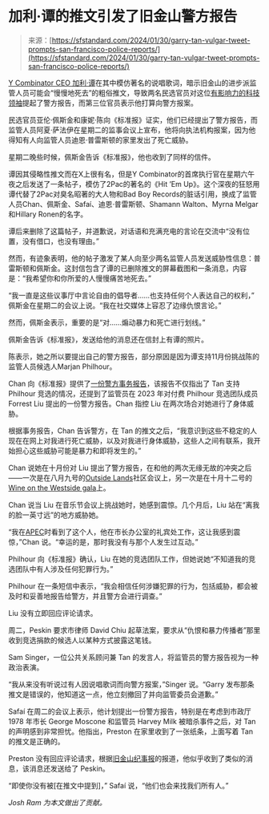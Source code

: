 <!--yml

类别：未分类

日期：2024-05-27 15:24:08

-->

# 加利·谭的推文引发了旧金山警方报告

> 来源：[https://sfstandard.com/2024/01/30/garry-tan-vulgar-tweet-prompts-san-francisco-police-reports/](https://sfstandard.com/2024/01/30/garry-tan-vulgar-tweet-prompts-san-francisco-police-reports/)

[Y Combinator CEO 加利·谭](https://sfstandard.com/2023/09/27/garry-tan-y-combinator-declares-war-san-francisco-politics-progressives-elon-musk/)在其中模仿著名的说唱歌词，暗示旧金山的进步派监管人员可能会“慢慢地死去”的粗俗推文，导致两名民选官员对这位[有影响力的科技领袖](https://sfstandard.com/2023/11/13/san-francisco-politics-y-combinator-ceo-garry-tan/)提起了警方报告，而第三位官员表示他打算向警方报案。

民选官员亚伦·佩斯金和康妮·陈向《标准报》证实，他们已经提出了警方报告，而监管人员阿夏·萨法伊在星期二的监事会议上宣布，他将向执法机构报案，因为他得知有人向监管人员迪恩·普雷斯顿的家里发出了死亡威胁。

星期二晚些时候，佩斯金告诉《标准报》，他也收到了同样的信件。

谭因其侵略性推文而在X上很有名，但是Y Combinator的首席执行官在星期六午夜之后发送了一条帖子，模仿了2Pac的著名的《Hit ’Em Up》。这个深夜的狂怒用谭代替了2Pac对臭名昭著的大人物和Bad Boy Records的脏话引用，换成了监管人员Chan、佩斯金、Safaí、迪恩·普雷斯顿、Shamann Walton、Myrna Melgar和Hillary Ronen的名字。

谭后来删除了这篇帖子，并道歉说，对话语和充满充电的言论在交流中“没有位置，没有借口，也没有理由。”

然而，有迹象表明，他的帖子激发了某人向至少两名监管人员发送威胁性信息：普雷斯顿和佩斯金。这封信包含了谭的已删除推文的屏幕截图和一条消息，内容是：“我希望你和你所爱的人慢慢痛苦地死去。”

“我一直是这些议事厅中言论自由的倡导者……也支持任何个人表达自己的权利，” 佩斯金在星期二的会议上说。“我在社交媒体上容忍了边缘仇恨言论。”

然而，佩斯金表示，重要的是“对……煽动暴力和死亡进行划线。”

佩斯金告诉《标准报》，发送给他的消息还在信封上有谭的照片。

陈表示，她之所以要提出自己的警方报告，部分原因是因为谭支持11月份挑战陈的监管人员候选人Marjan Philhour。

Chan 向《标准报》提供了[一份警方事务报告](https://www.documentcloud.org/documents/24397939-connie-chan-police-incident-report)，该报告不仅指出了 Tan 支持 Philhour 竞选的情况，还提到了监管员在 2023 年对付费 Philhour 竞选团队成员 Forrest Liu 提出的一份警方报告。Chan 指控 Liu 在两次场合对她进行了身体威胁。

根据事务报告，Chan 告诉警方，在 Tan 的推文之后，“我意识到这些不稳定的人现在在网上对我进行死亡威胁，以及对我进行身体威胁，这些人之间有联系，我开始担心这些威胁可能是暴力和即将发生的。”

Chan 说她在十月份对 Liu 提出了警方报告，在和他的两次无缘无故的冲突之后——一次是在八月九号的[Outside Lands](https://sfstandard.com/2023/08/09/outside-lands-2023-guide/)社区会议上，另一次是在十月十二号的[Wine on the Westside gala](https://richmondsf.org/event/wineandwhiskey/)上。

Chan 说当 Liu 在音乐节会议上挑战她时，她感到震惊。几个月后，Liu 站在“离我的脸一英寸远”的地方威胁她。

“我在[APEC](https://sfstandard.com/search/?query=apec)时看到了这个人，他在市长办公室的礼宾处工作，这让我感到震惊，”Chan 说。“幸运的是，那时我没有与那个人发生过互动。”

Philhour 向《标准报》确认，Liu 在她的竞选团队工作，但她说她“不知道我的竞选团队中有人涉及任何犯罪行为。”

Philhour 在一条短信中表示，“我会相信任何涉嫌犯罪的行为，包括威胁，都会被及时和妥善地报告给警方，并且警方会进行调查。”

Liu 没有立即回应评论请求。

周二，Peskin 要求市律师 David Chiu 起草法案，要求从“仇恨和暴力传播者”那里收到竞选捐款的候选人以某种方式披露这笔钱。

Sam Singer，一位公共关系顾问兼 Tan 的发言人，将监管员的警方报告视为一种政治表演。

“我从来没有听说过有人因说唱歌词而向警方报案，”Singer 说。“Garry 发布那条推文是错误的，他知道这一点，他立刻撤回了并向监管委员会道歉。”

Safaí 在周二的会议上表示，他计划提出一份警方报告，特别是在考虑到市政厅 1978 年市长 George Moscone 和监管员 Harvey Milk 被暗杀事件之后，对 Tan 的声明感到非常担忧。他指出，Preston 在家里收到了一张纸条，上面写着 Tan 的推文是正确的。

Preston 没有回应评论请求，根据[旧金山纪事报](https://www.sfchronicle.com/sf/article/sf-garry-tan-x-threatening-peskin-police-report-18637813.php)的报道，他似乎收到了类似的消息，该消息还发送给了 Peskin。

“即使你没有被[在推文中提到]，” Safaí 说，“他们也会来找我们所有人。”

*Josh Ram 为本文做出了贡献。*
